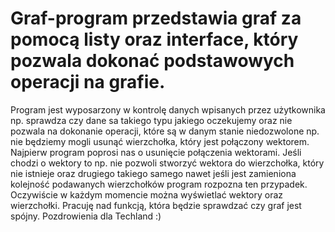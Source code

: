 # Graf-program przedstawia graf za pomocą listy oraz interface, który pozwala dokonać podstawowych operacji na grafie. 
Program jest wyposarzony w kontrolę danych wpisanych przez użytkownika np. sprawdza czy dane sa takiego typu jakiego oczekujemy oraz nie pozwala na dokonanie operacji, które są w danym stanie niedozwolone np. nie będziemy mogli usunąć wierzchołka, który jest połączony wektorem. Najpierw program poprosi nas o usunięcie połączenia wektorami. 
Jeśli chodzi o wektory to np. nie pozwoli stworzyć wektora do wierzchołka, który nie istnieje oraz drugiego takiego samego nawet jeśli jest zamieniona kolejność podawanych wierzchołków program rozpozna ten przypadek. 
Oczywiście w każdym momencie można wyświetlać wektory oraz wierzchołki. 
Pracuję nad funkcją, która będzie sprawdzać czy graf jest spójny. 
Pozdrowienia dla Techland :) 

